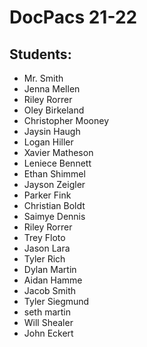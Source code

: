 # DocPacs 21-22

## Students:
- Mr. Smith
- Jenna Mellen
- Riley Rorrer
- Oley Birkeland
- Christopher Mooney
- Jaysin Haugh
- Logan Hiller
- Xavier Matheson
- Leniece Bennett
- Ethan Shimmel
- Jayson Zeigler
- Parker Fink
- Christian Boldt
- Saimye Dennis
- Riley Rorrer
- Trey Floto
- Jason Lara
- Tyler Rich
- Dylan Martin
- Aidan Hamme
- Jacob Smith
- Tyler Siegmund
- seth martin
- Will Shealer
- John Eckert
